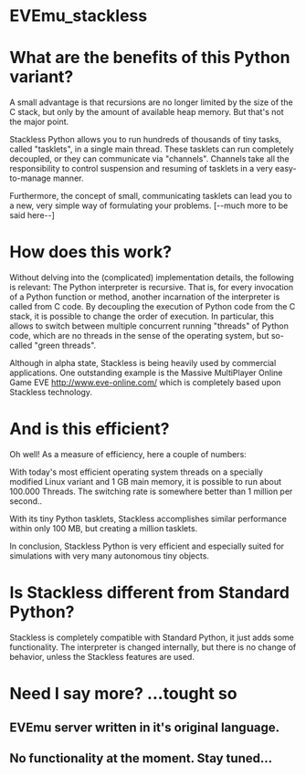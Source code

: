 # EVEmu_stackless

# What are the benefits of this Python variant?

A small advantage is that recursions are no longer limited by the size of the C stack, but only by the amount of available heap memory. But that's not the major point.

Stackless Python allows you to run hundreds of thousands of tiny tasks, called "tasklets", in a single main thread. These tasklets can run completely decoupled, or they can communicate via "channels". Channels take all the responsibility to control suspension and resuming of tasklets in a very easy-to-manage manner.

Furthermore, the concept of small, communicating tasklets can lead you to a new, very simple way of formulating your problems. [--much more to be said here--]

# How does this work?

Without delving into the (complicated) implementation details, the following is relevant: The Python interpreter is recursive. That is, for every invocation of a Python function or method, another incarnation of the interpreter is called from C code. By decoupling the execution of Python code from the C stack, it is possible to change the order of execution. In particular, this allows to switch between multiple concurrent running "threads" of Python code, which are no threads in the sense of the operating system, but so-called "green threads".

Although in alpha state, Stackless is being heavily used by commercial applications. One outstanding example is the Massive MultiPlayer Online Game EVE http://www.eve-online.com/ which is completely based upon Stackless technology.

# And is this efficient?

Oh well! As a measure of efficiency, here a couple of numbers:

With today's most efficient operating system threads on a specially modified Linux variant and 1 GB main memory, it is possible to run about 100.000 Threads. The switching rate is somewhere better than 1 million per second..

With its tiny Python tasklets, Stackless accomplishes similar performance within only 100 MB, but creating a million tasklets.

In conclusion, Stackless Python is very efficient and especially suited for simulations with very many autonomous tiny objects.

# Is Stackless different from Standard Python?

Stackless is completely compatible with Standard Python, it just adds some functionality. The interpreter is changed internally, but there is no change of behavior, unless the Stackless features are used.

# Need I say more? ...tought so

## EVEmu server written in it's original language.

## No functionality at the moment. Stay tuned...
